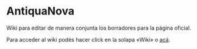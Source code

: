 AntiquaNova
===========

Wiki para editar de manera conjunta los borradores para la página oficial.

Para acceder al wiki podés hacer click en la solapa «Wiki» o [acá](https://github.com/stormwatch/antiquanova/wiki).
